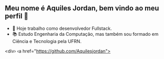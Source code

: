 ## Meu nome é Aquiles Jordan, bem vindo ao meu perfil 👋

- 🔨 Hoje trabalho como desenvolvedor Fullstack.
- 📚 Estudo Engenharia da Computação, mas também sou formado em Ciência e Tecnologia pela UFRN.

<div›
  ‹a href="https://github.com/Aquilesjordan">
</div>
